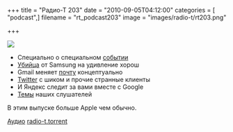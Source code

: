 +++
title = "Радио-Т 203"
date = "2010-09-05T04:12:00"
categories = [ "podcast",]
filename = "rt_podcast203"
image = "images/radio-t/rt203.png"

+++

![](https://radio-t.com/images/radio-t/rt203.png)

- Специально о специальном [событии](http://habrahabr.ru/blogs/apple/103304/)
- [Убийца](http://www.crunchgear.com/2010/09/03/the-samsung-galaxy-tab-can-set-its-own-price-no-need-to-directly-compete-with-the-ipads-500-price/) от Samsung на удивление хорош
- Gmail меняет [почту](http://mashable.com/2010/08/30/gmail-priority-inbox/) концептуально
- [Twitter](http://internetno.net/2010/09/02/twitter-for-ipad/) с шиком и прочие странные клиенты
- И Яндекс следит за вами вместе с Google
- [Темы](/p/2010/09/01/prep-203/) наших слушателей

В этим выпуске больше Apple чем обычно.

[Аудио](https://archive.rucast.net/radio-t/media/rt_podcast203.mp3)
[radio-t.torrent](http://www.radio-t.com/torrents/rt_podcast203.mp3.torrent)
<audio src="https://archive.rucast.net/radio-t/media/rt_podcast203.mp3" preload="none"></audio>
